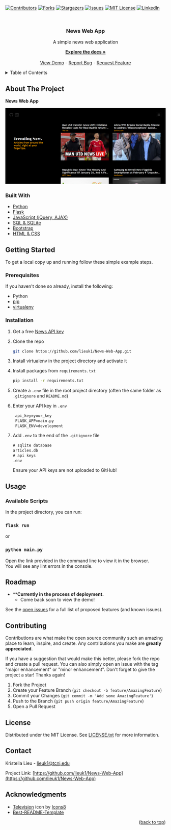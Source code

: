 <div id="top"></div>
<!--
*** Thanks for checking out the Best-README-Template. If you have a suggestion
*** that would make this better, please fork the repo and create a pull request
*** or simply open an issue with the tag "enhancement".
*** Don't forget to give the project a star!
*** Thanks again! Now go create something AMAZING! :D
-->



<!-- PROJECT SHIELDS -->
<!--
*** I'm using markdown "reference style" links for readability.
*** Reference links are enclosed in brackets [ ] instead of parentheses ( ).
*** See the bottom of this document for the declaration of the reference variables
*** for contributors-url, forks-url, etc. This is an optional, concise syntax you may use.
*** https://www.markdownguide.org/basic-syntax/#reference-style-links
-->
[![Contributors][contributors-shield]][contributors-url]
[![Forks][forks-shield]][forks-url]
[![Stargazers][stars-shield]][stars-url]
[![Issues][issues-shield]][issues-url]
[![MIT License][license-shield]][license-url]
[![LinkedIn][linkedin-shield]][linkedin-url]



<!-- PROJECT LOGO -->
<br />
<div align="center">
  <h3 align="center"><strong>News Web App</strong></h3>
  <p>
    <p>A simple news web application</p>
    <a href="https://github.com/lieuk1/News-Web-App"><strong>Explore the docs »</strong></a>
    <br />
    <br />
    <a href="#roadmap">View Demo</a>
    -
    <a href="https://github.com/lieuk1/News-Web-App/issues">Report Bug</a>
    -
    <a href="https://github.com/lieuk1/News-Web-App/issues">Request Feature</a>
  </p>
</div>



<!-- TABLE OF CONTENTS -->
<details>
  <summary>Table of Contents</summary>
  <ol>
    <li>
      <a href="#about-the-project">About The Project</a>
      <ul>
        <li><a href="#built-with">Built With</a></li>
      </ul>
    </li>
    <li>
      <a href="#getting-started">Getting Started</a>
      <ul>
        <li><a href="#prerequisites">Prerequisites</a></li>
        <li><a href="#installation">Installation</a></li>
      </ul>
    </li>
    <li><a href="#usage">Usage</a></li>
    <li><a href="#roadmap">Roadmap</a></li>
    <li><a href="#contributing">Contributing</a></li>
    <li><a href="#license">License</a></li>
    <li><a href="#contact">Contact</a></li>
    <li><a href="#acknowledgments">Acknowledgments</a></li>
  </ol>
</details>



<!-- ABOUT THE PROJECT -->
## About The Project

**News Web App**

![Product Screenshot](static/product-screenshot.png)



### Built With

* [Python](https://www.python.org/)
* [Flask](https://pypi.org/project/Flask/)
* [JavaScript (jQuery, AJAX)](https://developer.mozilla.org/en-US/docs/Web/javascript)
* [SQL & SQLite](https://docs.python.org/3/library/sqlite3.html)
* [Bootstrap](https://getbootstrap.com/)
* [HTML & CSS](https://www.w3schools.com/html/default.asp)



<!-- GETTING STARTED -->
## Getting Started

To get a local copy up and running follow these simple example steps.

### Prerequisites

If you haven't done so already, install the following:
- Python
- [pip](https://pip.pypa.io/en/stable/installation/)
- [virtualenv](https://www.tutorialspoint.com/flask/flask_environment.htm)


### Installation

1. Get a free [News API key](https://newsapi.org) 
2. Clone the repo
   
   ```sh
   git clone https://github.com/lieuk1/News-Web-App.git
   ```
3. Install virtualenv in the project directory and activate it
4. Install packages from `requirements.txt`
   
   ```sh
   pip install -r requirements.txt
   ```
5. Create a `.env` file in the root project directory (often the same folder as `.gitignore` and `README.md`)
6. Enter your API key in `.env`
   
   ```.env
    api_key=your_key
    FLASK_APP=main.py
    FLASK_ENV=development
   ```
7. Add `.env` to the end of the `.gitignore` file
   
   ```.gitignore
   # sqlite database
   articles.db
   # api keys
   .env
   ```
   Ensure your API keys are not uploaded to GitHub!



<!-- USAGE EXAMPLES -->
## Usage

<!-- Use this space to show useful examples of how a project can be used. Additional screenshots, code examples and demos work well in this space. You may also link to more resources.
-->
<!-- _For a complete overview of usage examples, please refer to the [Documentation]()_ -->

### Available Scripts

In the project directory, you can run:

### `flask run`
or
### `python main.py`


Open the link provided in the command line to view it in the browser. \
You will see any lint errors in the console.



<!-- ROADMAP -->
## Roadmap

- ****Currently in the process of deployment.**
  - Come back soon to view the demo!

See the [open issues](https://github.com/lieuk1/News-Web-App/issues) for a full list of proposed features (and known issues).



<!-- CONTRIBUTING -->
## Contributing

Contributions are what make the open source community such an amazing place to learn, inspire, and create. Any contributions you make are **greatly appreciated**.

If you have a suggestion that would make this better, please fork the repo and create a pull request. You can also simply open an issue with the tag "major enhancement" or "minor enhancement".
Don't forget to give the project a star! Thanks again!

1. Fork the Project
2. Create your Feature Branch (`git checkout -b feature/AmazingFeature`)
3. Commit your Changes (`git commit -m 'Add some AmazingFeature'`)
4. Push to the Branch (`git push origin feature/AmazingFeature`)
5. Open a Pull Request



<!-- LICENSE -->
## License

Distributed under the MIT License. See [LICENSE.txt](https://github.com/lieuk1/News-Web-App/blob/main/LICENSE.txt) for more information.



<!-- CONTACT -->
## Contact

Kristella Lieu - lieuk1@tcnj.edu

Project Link: [https://github.com/lieuk1/News-Web-App](https://github.com/lieuk1/News-Web-App)



<!-- ACKNOWLEDGMENTS -->
## Acknowledgments

* [Television](https://icons8.com/icon/fbAvklUk7Ckm/television) icon by [Icons8](https://icons8.com)
* [Best-README-Template](https://github.com/othneildrew/Best-README-Template)

<p align="right">(<a href="#top">back to top</a>)</p>



<!-- MARKDOWN LINKS & IMAGES -->
<!-- https://www.markdownguide.org/basic-syntax/#reference-style-links -->
[contributors-shield]: https://img.shields.io/github/contributors/lieuk1/News-Web-App.svg?style=for-the-badge
[contributors-url]: https://github.com/lieuk1/News-Web-App/graphs/contributors
[forks-shield]: https://img.shields.io/github/forks/lieuk1/News-Web-App.svg?style=for-the-badge
[forks-url]: https://github.com/lieuk1/News-Web-App/network/members
[stars-shield]: https://img.shields.io/github/stars/lieuk1/News-Web-App.svg?style=for-the-badge
[stars-url]: https://github.com/lieuk1/News-Web-App/stargazers
[issues-shield]: https://img.shields.io/github/issues/lieuk1/News-Web-App.svg?style=for-the-badge
[issues-url]: https://github.com/lieuk1/News-Web-App/issues
[license-shield]: https://img.shields.io/github/license/lieuk1/News-Web-App.svg?style=for-the-badge
[license-url]: https://github.com/lieuk1/News-Web-App/blob/main/LICENSE
[linkedin-shield]: https://img.shields.io/badge/-LinkedIn-black.svg?style=for-the-badge&logo=linkedin&colorB=555
[linkedin-url]: https://www.linkedin.com/in/krystelle-lieu-aa4110148/
[product-screenshot]: images/screenshot.png
